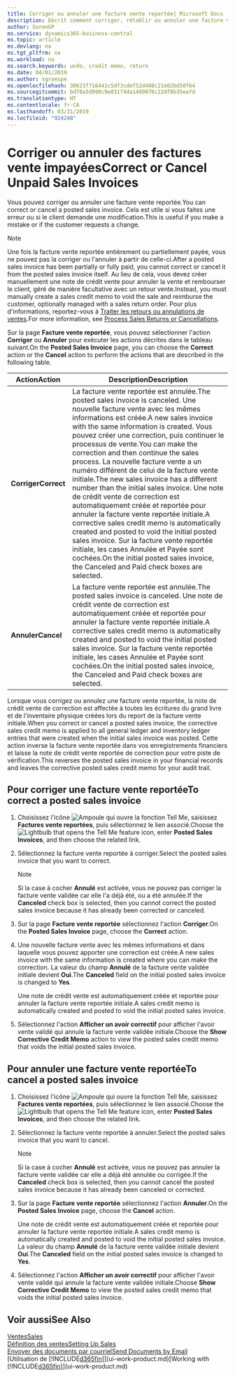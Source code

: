 ```yaml
---
title: Corriger ou annuler une facture vente reportée| Microsoft Docs
description: Décrit comment corriger, rétablir ou annuler une facture vente reportée et affecter une note de crédit vente.
author: SorenGP
ms.service: dynamics365-business-central
ms.topic: article
ms.devlang: na
ms.tgt_pltfrm: na
ms.workload: na
ms.search.keywords: undo, credit memo, return
ms.date: 04/01/2019
ms.author: sgroespe
ms.openlocfilehash: 30623f716441c5df3cdef52d408c21e02bd58f64
ms.sourcegitcommit: bd78a5d990c9e83174da1409076c22df8b35eafd
ms.translationtype: HT
ms.contentlocale: fr-CA
ms.lasthandoff: 03/31/2019
ms.locfileid: "924248"
---
```

# <a name="correct-or-cancel-unpaid-sales-invoices"></a><span data-ttu-id="9abf4-103">Corriger ou annuler des factures vente impayées</span><span class="sxs-lookup"><span data-stu-id="9abf4-103">Correct or Cancel Unpaid Sales Invoices</span></span>
<span data-ttu-id="9abf4-104">Vous pouvez corriger ou annuler une facture vente reportée.</span><span class="sxs-lookup"><span data-stu-id="9abf4-104">You can correct or cancel a posted sales invoice.</span></span> <span data-ttu-id="9abf4-105">Cela est utile si vous faites une erreur ou si le client demande une modification.</span><span class="sxs-lookup"><span data-stu-id="9abf4-105">This is useful if you make a mistake or if the customer requests a change.</span></span>

> [!NOTE]  
>   <span data-ttu-id="9abf4-106">Une fois la facture vente reportée entièrement ou partiellement payée, vous ne pouvez pas la corriger ou l'annuler à partir de celle-ci.</span><span class="sxs-lookup"><span data-stu-id="9abf4-106">After a posted sales invoice has been partially or fully paid, you cannot correct or cancel it from the posted sales invoice itself.</span></span> <span data-ttu-id="9abf4-107">Au lieu de cela, vous devez créer manuellement une note de crédit vente pour annuler la vente et rembourser le client, géré de manière facultative avec un retour vente.</span><span class="sxs-lookup"><span data-stu-id="9abf4-107">Instead, you must manually create a sales credit memo to void the sale and reimburse the customer, optionally managed with a sales return order.</span></span> <span data-ttu-id="9abf4-108">Pour plus d'informations, reportez-vous à [Traiter les retours ou annulations de ventes](sales-how-process-sales-returns-cancellations.md).</span><span class="sxs-lookup"><span data-stu-id="9abf4-108">For more information, see [Process Sales Returns or Cancellations](sales-how-process-sales-returns-cancellations.md).</span></span>

<span data-ttu-id="9abf4-109">Sur la page **Facture vente reportée**, vous pouvez sélectionner l'action **Corriger** ou **Annuler** pour exécuter les actions décrites dans le tableau suivant.</span><span class="sxs-lookup"><span data-stu-id="9abf4-109">On the **Posted Sales Invoice** page, you can choose the **Correct** action or the **Cancel** action to perform the actions that are described in the following table.</span></span>

| <span data-ttu-id="9abf4-110">Action</span><span class="sxs-lookup"><span data-stu-id="9abf4-110">Action</span></span> | <span data-ttu-id="9abf4-111">Description</span><span class="sxs-lookup"><span data-stu-id="9abf4-111">Description</span></span> |
| --- | --- |
| <span data-ttu-id="9abf4-112">**Corriger**</span><span class="sxs-lookup"><span data-stu-id="9abf4-112">**Correct**</span></span> |<span data-ttu-id="9abf4-113">La facture vente reportée est annulée.</span><span class="sxs-lookup"><span data-stu-id="9abf4-113">The posted sales invoice is canceled.</span></span> <span data-ttu-id="9abf4-114">Une nouvelle facture vente avec les mêmes informations est créée.</span><span class="sxs-lookup"><span data-stu-id="9abf4-114">A new sales invoice with the same information is created.</span></span> <span data-ttu-id="9abf4-115">Vous pouvez créer une correction, puis continuer le processus de vente.</span><span class="sxs-lookup"><span data-stu-id="9abf4-115">You can make the correction and then continue the sales process.</span></span> <span data-ttu-id="9abf4-116">La nouvelle facture vente a un numéro différent de celui de la facture vente initiale.</span><span class="sxs-lookup"><span data-stu-id="9abf4-116">The new sales invoice has a different number than the initial sales invoice.</span></span> <span data-ttu-id="9abf4-117">Une note de crédit vente de correction est automatiquement créée et reportée pour annuler la facture vente reportée initiale.</span><span class="sxs-lookup"><span data-stu-id="9abf4-117">A corrective sales credit memo is automatically created and posted to void the initial posted sales invoice.</span></span> <span data-ttu-id="9abf4-118">Sur la facture vente reportée initiale, les cases Annulée et Payée sont cochées.</span><span class="sxs-lookup"><span data-stu-id="9abf4-118">On the initial posted sales invoice, the Canceled and Paid check boxes are selected.</span></span> |
| <span data-ttu-id="9abf4-119">**Annuler**</span><span class="sxs-lookup"><span data-stu-id="9abf4-119">**Cancel**</span></span> |<span data-ttu-id="9abf4-120">La facture vente reportée est annulée.</span><span class="sxs-lookup"><span data-stu-id="9abf4-120">The posted sales invoice is canceled.</span></span> <span data-ttu-id="9abf4-121">Une note de crédit vente de correction est automatiquement créée et reportée pour annuler la facture vente reportée initiale.</span><span class="sxs-lookup"><span data-stu-id="9abf4-121">A corrective sales credit memo is automatically created and posted to void the initial posted sales invoice.</span></span> <span data-ttu-id="9abf4-122">Sur la facture vente reportée initiale, les cases Annulée et Payée sont cochées.</span><span class="sxs-lookup"><span data-stu-id="9abf4-122">On the initial posted sales invoice, the Canceled and Paid check boxes are selected.</span></span> |

<span data-ttu-id="9abf4-123">Lorsque vous corrigez ou annulez une facture vente reportée, la note de crédit vente de correction est affectée à toutes les écritures du grand livre et de l'inventaire physique créées lors du report de la facture vente initiale.</span><span class="sxs-lookup"><span data-stu-id="9abf4-123">When you correct or cancel a posted sales invoice, the corrective sales credit memo is applied to all general ledger and inventory ledger entries that were created when the initial sales invoice was posted.</span></span> <span data-ttu-id="9abf4-124">Cette action inverse la facture vente reportée dans vos enregistrements financiers et laisse la note de crédit vente reportée de correction pour votre piste de vérification.</span><span class="sxs-lookup"><span data-stu-id="9abf4-124">This reverses the posted sales invoice in your financial records and leaves the corrective posted sales credit memo for your audit trail.</span></span>

## <a name="to-correct-a-posted-sales-invoice"></a><span data-ttu-id="9abf4-125">Pour corriger une facture vente reportée</span><span class="sxs-lookup"><span data-stu-id="9abf4-125">To correct a posted sales invoice</span></span>
1. <span data-ttu-id="9abf4-126">Choisissez l'icône ![Ampoule qui ouvre la fonction Tell Me](media/ui-search/search_small.png "Dites-moi ce que vous voulez faire"), saisissez **Factures vente reportées**, puis sélectionnez le lien associé.</span><span class="sxs-lookup"><span data-stu-id="9abf4-126">Choose the ![Lightbulb that opens the Tell Me feature](media/ui-search/search_small.png "Tell me what you want to do") icon, enter **Posted Sales Invoices**, and then choose the related link.</span></span>  
2. <span data-ttu-id="9abf4-127">Sélectionnez la facture vente reportée à corriger.</span><span class="sxs-lookup"><span data-stu-id="9abf4-127">Select the posted sales invoice that you want to correct.</span></span>

    > [!NOTE]  
    >   <span data-ttu-id="9abf4-128">Si la case à cocher **Annulé** est activée, vous ne pouvez pas corriger la facture vente validée car elle l'a déjà été, ou a été annulée.</span><span class="sxs-lookup"><span data-stu-id="9abf4-128">If the **Canceled** check box is selected, then you cannot correct the posted sales invoice because it has already been corrected or canceled.</span></span>
3. <span data-ttu-id="9abf4-129">Sur la page **Facture vente reportée** sélectionnez l'action **Corriger**.</span><span class="sxs-lookup"><span data-stu-id="9abf4-129">On the **Posted Sales Invoice** page, choose the **Correct** action.</span></span>  
4. <span data-ttu-id="9abf4-130">Une nouvelle facture vente avec les mêmes informations et dans laquelle vous pouvez apporter une correction est créée.</span><span class="sxs-lookup"><span data-stu-id="9abf4-130">A new sales invoice with the same information is created where you can make the correction.</span></span> <span data-ttu-id="9abf4-131">La valeur du champ **Annulé** de la facture vente validée initiale devient **Oui**.</span><span class="sxs-lookup"><span data-stu-id="9abf4-131">The **Canceled** field on the initial posted sales invoice is changed to **Yes**.</span></span>

    <span data-ttu-id="9abf4-132">Une note de crédit vente est automatiquement créée et reportée pour annuler la facture vente reportée initiale.</span><span class="sxs-lookup"><span data-stu-id="9abf4-132">A sales credit memo is automatically created and posted to void the initial posted sales invoice.</span></span>
5. <span data-ttu-id="9abf4-133">Sélectionnez l'action **Afficher un avoir correctif** pour afficher l'avoir vente validé qui annule la facture vente validée initiale.</span><span class="sxs-lookup"><span data-stu-id="9abf4-133">Choose the **Show Corrective Credit Memo** action to view the posted sales credit memo that voids the initial posted sales invoice.</span></span>

## <a name="to-cancel-a-posted-sales-invoice"></a><span data-ttu-id="9abf4-134">Pour annuler une facture vente reportée</span><span class="sxs-lookup"><span data-stu-id="9abf4-134">To cancel a posted sales invoice</span></span>
1. <span data-ttu-id="9abf4-135">Choisissez l'icône ![Ampoule qui ouvre la fonction Tell Me](media/ui-search/search_small.png "Dites-moi ce que vous voulez faire"), saisissez **Factures vente reportées**, puis sélectionnez le lien associé.</span><span class="sxs-lookup"><span data-stu-id="9abf4-135">Choose the ![Lightbulb that opens the Tell Me feature](media/ui-search/search_small.png "Tell me what you want to do") icon, enter **Posted Sales Invoices**, and then choose the related link.</span></span>  
2. <span data-ttu-id="9abf4-136">Sélectionnez la facture vente reportée à annuler.</span><span class="sxs-lookup"><span data-stu-id="9abf4-136">Select the posted sales invoice that you want to cancel.</span></span>

    > [!NOTE]  
    >   <span data-ttu-id="9abf4-137">Si la case à cocher **Annulé** est activée, vous ne pouvez pas annuler la facture vente validée car elle a déjà été annulée ou corrigée.</span><span class="sxs-lookup"><span data-stu-id="9abf4-137">If the **Canceled** check box is selected, then you cannot cancel the posted sales invoice because it has already been canceled or corrected.</span></span>
3. <span data-ttu-id="9abf4-138">Sur la page **Facture vente reportée** sélectionnez l'action **Annuler**.</span><span class="sxs-lookup"><span data-stu-id="9abf4-138">On the **Posted Sales Invoice** page, choose the **Cancel** action.</span></span>

    <span data-ttu-id="9abf4-139">Une note de crédit vente est automatiquement créée et reportée pour annuler la facture vente reportée initiale.</span><span class="sxs-lookup"><span data-stu-id="9abf4-139">A sales credit memo is automatically created and posted to void the initial posted sales invoice.</span></span> <span data-ttu-id="9abf4-140">La valeur du champ **Annulé** de la facture vente validée initiale devient **Oui**.</span><span class="sxs-lookup"><span data-stu-id="9abf4-140">The **Canceled** field on the initial posted sales invoice is changed to **Yes**.</span></span>
4. <span data-ttu-id="9abf4-141">Sélectionnez l'action **Afficher un avoir correctif** pour afficher l'avoir vente validé qui annule la facture vente validée initiale.</span><span class="sxs-lookup"><span data-stu-id="9abf4-141">Choose **Show Corrective Credit Memo** to view the posted sales credit memo that voids the initial posted sales invoice.</span></span>

## <a name="see-also"></a><span data-ttu-id="9abf4-142">Voir aussi</span><span class="sxs-lookup"><span data-stu-id="9abf4-142">See Also</span></span>
[<span data-ttu-id="9abf4-143">Ventes</span><span class="sxs-lookup"><span data-stu-id="9abf4-143">Sales</span></span>](sales-manage-sales.md)  
[<span data-ttu-id="9abf4-144">Définition des ventes</span><span class="sxs-lookup"><span data-stu-id="9abf4-144">Setting Up Sales</span></span>](sales-setup-sales.md)  
[<span data-ttu-id="9abf4-145">Envoyer des documents par courriel</span><span class="sxs-lookup"><span data-stu-id="9abf4-145">Send Documents by Email</span></span>](ui-how-send-documents-email.md)  
<span data-ttu-id="9abf4-146">[Utilisation de [!INCLUDE[d365fin](includes/d365fin_md.md)]](ui-work-product.md)</span><span class="sxs-lookup"><span data-stu-id="9abf4-146">[Working with [!INCLUDE[d365fin](includes/d365fin_md.md)]](ui-work-product.md)</span></span>
